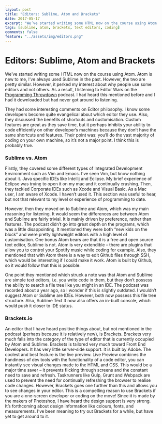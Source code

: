 ```yaml
---
layout: post
title: "Editors: Sublime, Atom and Brackets"
date: 2017-05-17
excerpt: "We’ve started writing some HTML now on the course using Atom. Atom is new to me, I’ve always used Sublime in the past. However, the two are pretty similar. However, it perked my interest about why people use some editors and not others. As a result, I listening to Editor Wars on the Programming Throwdown podcast. I had heard this mentioned before and I had it downloaded but had never got around to listening."
tags: [sublime, atom, brackets, text editors, coding]
comments: false
feature: "../assets/img/editors.png"
---
```


# Editors: Sublime, Atom and Brackets

We’ve started writing some HTML now on the course using Atom. Atom is new to me, I’ve always used Sublime in the past. However, the two are pretty similar. However, it perked my interest about why people use some editors and not others. As a result, I listening to Editor Wars on the [Programming Throwdown](http://www.programmingthrowdown.com/) podcast. I had heard this mentioned before and I had it downloaded but had never got around to listening.

They had some interesting comments on Editor philosophy. I know some developers become quite evangelical about which editor they use. Also, they discussed the benefits of shortcuts and customisation. Custom features are great as they save time, but it perhaps inhibits your ability to code efficiently on other developer’s machines because they don’t have the same shortcuts and features. Their point was: you’ll do the vast majority of coding on your own machine, so it’s not a major point. I think this is probably true.

### Sublime vs. Atom

Firstly, they covered some different types of Integrated Development Environment such as Vim and Emacs. I’ve seen Vim, but know nothing about it. Java specific IDEs like Intellij and Eclipse. My brief experience of Eclipse was trying to open it on my mac and it continually crashing. Then, they tackled Corporate IDEs such as Xcode and Visual Basic. As a Mac user, I am aware of Xcode. I haven’t used it. This section was useful to hear, but not that relevant to my level or experience of programming to date.

However, then they moved on to Sublime and Atom, which was my main reasoning for listening. It would seem the differences are between Atom and Sublime are fairly trivial. It is mainly driven by preference, rather than features. The podcast didn’t go into great depth on the programs, which was a little disappointing. It mentioned they were both “new kids on the block” and were pretty lightweight editors with a high level of customisation. One bonus Atom bears are that it is a free and open source text editor, Sublime is not. Atom is very extendible – there are plugins that allow you to control your Spotify music while coding for example. Also, they mentioned that with Atom there is a way to edit Github files through SSH, which would be interesting if I could make it work. Atom is built by Github, so it would follow that this is possible.

One point they mentioned which struck a note was that Atom and Sublime are simple text editors, i.e. you write code in them, but they don’t possess the ability to search a file tree like you might in an IDE. The podcast was recorded about a year ago, so I wonder if this is slightly outdated. I wouldn’t suggest Atom or Sublime are IDEs. However, both now possess this file tree structure. Also, Sublime Text 3 now also offers an in-built console, which would push it closer to IDE status.

### Brackets.io

An editor that I have heard positive things about, but not mentioned in the podcast (perhaps because it is relatively new), is Brackets. Brackets very much falls into the category of the type of editor that is currently occupied by Atom and Sublime. Brackets is tailored very much toward Front End Developers. It has very little server-side support. It is built by Adobe. The coolest and best feature is the live preview. Live Preview combines the handiness of dev tools with the functionality of a code editor, you can instantly see visual changes made to the HTML and CSS. This would be a major time saver – it prevents flicking through screens and the constant need to save and refresh. Taskrunners like Gulp, Grunt and Webpack are used to prevent the need for continually refreshing the browser to realise code changes. However, Brackets goes one further than this and allows you to see changes in your editor. This is a compelling reason to use Brackets if you are a one-screen developer or coding on the move! Since it is made by the makers of Photoshop, I have heard the design support is very strong. It’s forthcoming about design information like colours, fonts, and measurements. I’ve been meaning to try out Brackets for a while, but have yet to get around to it.
